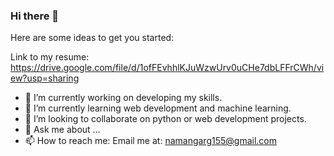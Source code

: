 ### Hi there 👋

<!--
**namangarg2000/namangarg2000** is a ✨ _special_ ✨ repository because its `README.md` (this file) appears on your GitHub profile. -->

Here are some ideas to get you started:

Link to my resume: https://drive.google.com/file/d/1ofFEvhhlKJuWzwUrv0uCHe7dbLFFrCWh/view?usp=sharing

- 🔭 I’m currently working on developing my skills.
- 🌱 I’m currently learning web development and machine learning.
- 👯 I’m looking to collaborate on python or web development projects.
- 💬 Ask me about ...
- 📫 How to reach me: Email me at: namangarg155@gmail.com
